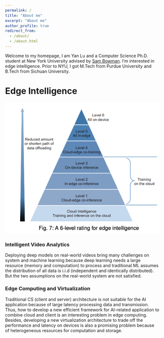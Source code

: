 ```yaml
---
permalink: /
title: "About me"
excerpt: "About me"
author_profile: true
redirect_from: 
  - /about/
  - /about.html
---
```

Welcome to my homepage,
I am Yan Lu and a Computer Science Ph.D. student at New York University advised by [Sam Bowman](http://www.nyu.edu/projects/bowman/). I’m interested in edge intelligence. Prior to NYU, I got M.Tech from Purdue University and B.Tech from Sichuan University.

# Edge Intelligence
![alt text](https://github.com/jacksonly/jacksonly.github.io/blob/master/images/edge_intelligence.png) 
### Intelligent Video Analytics
Deploying deep models on real-world videos bring many challenges on system and machine learning because deep learning needs a large resource (memory and computation) to process and traditional ML assumes the distribution of all data is i.i.d (independent and identically distributed). But the two assumptions on the real-world system are not satisfied.

### Edge Computing and Virtualization
Traditional CS (client and server) architecture is not suitable for the AI application because of large latency processing data and transmission. Thus, how to develop a new efficient framework for AI-related application to combine cloud and client is an interesting problem in edge computing. Besides, developing a new virtualization architecture to trade off the performance and latency on devices is also a promising problem because of heterogeneous resources for computation and storage.
